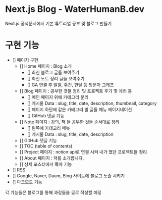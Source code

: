 # Next.js Blog - WaterHumanB.dev

Next.js 공식문서에서 기본 튜트리얼 공부 및 블로그 만들기

# 구현 기능

- [] 페이지 구현
  - [] Home 페이지 : Blog 소개
    - [] 최신 블로그 글들 보여주기
    - [] 최신 노트 정리 글들 보여주기
    - [] GA 연결 후 일일, 주간, 한달 등 방문자 그래프
  - [] Blog 페이지 : 공부한 것들 정리 및 프로젝트 후기 및 에러 등
    - [] 메인 페이지 위에 카테고리 분리
    - [] 게시물 Data : slug, title, date, description, thumbnail, category
    - [] 페이지 하단에 같은 카테고리 별 글들 메뉴 페이지네이션
    - [] GitHub 댓글 기능
  - [] Note 페이지 : 강의, 책 들 공부한 것들 순서대로 정리
    - [] 왼쪽에 카테고리 메뉴
    - [] 게시물 Data : slug, title, date, description
  - [] GitHub 댓글 기능
  - [] TOC (table of contents)
  - [] Project 페이지 : notion api로 연결 시켜 내가 했던 프로젝트들 정리
  - [] About 페이지 : 저를 소개합니다.
  - [] 상세 포스터에서 목차 기능
- [] RSS
- [] Google, Naver, Daum, Bing 사이트에 블로그 노출 시키기
- [] 다크모드 기능

각 기능들은 블로그를 통해 과정들을 글로 작성할 예정
